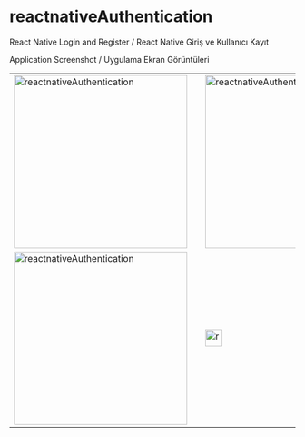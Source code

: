 # reactnativeAuthentication
React Native Login and Register / React Native Giriş ve Kullanıcı Kayıt

Application Screenshot / Uygulama Ekran Görüntüleri

<table>
  <tr>
    <td ><img width="305" alt="reactnativeAuthentication" src="https://user-images.githubusercontent.com/28242890/62822388-3d038580-bb8b-11e9-9cd4-1a30701fba4c.png">
</td>
    <td width="30">
</td>
    <td><img width="305" alt="reactnativeAuthentication" src="https://user-images.githubusercontent.com/28242890/62822389-3e34b280-bb8b-11e9-9547-ee0a2a13413a.png">
</td>
  </tr>
    <tr>
    <td style="margin-right:5px;"><img width="305" alt="reactnativeAuthentication" src="https://user-images.githubusercontent.com/28242890/62822390-3ffe7600-bb8b-11e9-92eb-de804b370f4e.png">

</td>
<td width="305">
</td>
    <td><img width="30" alt="reactnativeAuthentication" src="https://user-images.githubusercontent.com/28242890/62822395-5a385400-bb8b-11e9-9ec0-8335c45b457a.png">
</td>
  </tr>
 </table>
